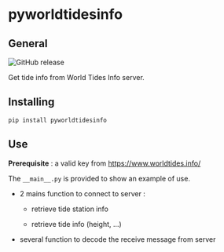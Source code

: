 # pyworldtidesinfo
## General
![GitHub release](https://img.shields.io/github/release/jugla/pyWorldtidesinfo)

Get tide info from World Tides Info server.

## Installing
```
pip install pyworldtidesinfo
```

## Use
**Prerequisite** : a valid key from https://www.worldtides.info/

The `__main__.py` is provided to show an example of use.

- 2 mains function to connect to server :

  - retrieve tide station info

  - retrieve tide info (height, ...)

- several function to decode the receive message from server


